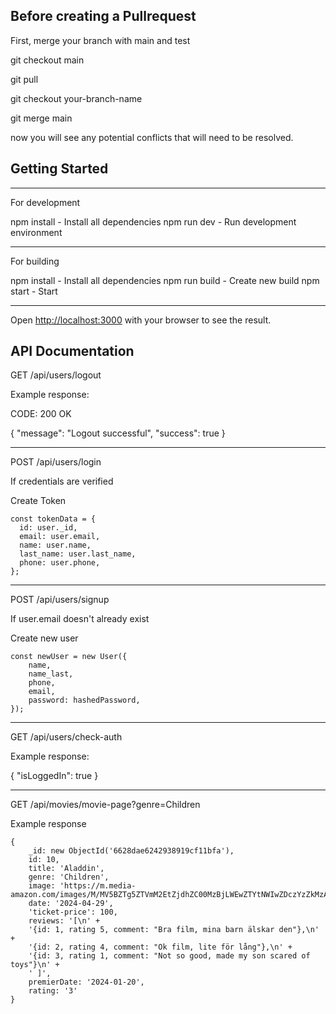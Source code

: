 ## Before creating a Pullrequest

First, merge your branch with main and test

git checkout main

git pull

git checkout your-branch-name

git merge main

now you will see any potential conflicts that will need to be resolved.

## Getting Started

---

For development

npm install - Install all dependencies
npm run dev - Run development environment

---

For building

npm install - Install all dependencies
npm run build - Create new build
npm start - Start

---

Open [http://localhost:3000](http://localhost:3000) with your browser to see the result.

## API Documentation

GET /api/users/logout

Example response:

CODE: 200 OK

{
"message": "Logout successful",
"success": true
}

---

POST /api/users/login

If credentials are verified

Create Token

    const tokenData = {
      id: user._id,
      email: user.email,
      name: user.name,
      last_name: user.last_name,
      phone: user.phone,
    };

---

POST /api/users/signup

If user.email doesn't already exist

Create new user

    const newUser = new User({
        name,
        name_last,
        phone,
        email,
        password: hashedPassword,
    });

---

GET /api/users/check-auth

Example response:

{
"isLoggedIn": true
}

---

GET /api/movies/movie-page?genre=Children

Example response

    {
        _id: new ObjectId('6628dae6242938919cf11bfa'),
        id: 10,
        title: 'Aladdin',
        genre: 'Children',
        image: 'https://m.media-amazon.com/images/M/MV5BZTg5ZTVmM2EtZjdhZC00MzBjLWEwZTYtNWIwZDczYzZkMzA4XkEyXkFqcGdeQXVyMTQxNzMzNDI@._V1_FMjpg_UX1000_.jpg',
        date: '2024-04-29',
        'ticket-price': 100,
        reviews: '[\n' +
        '{id: 1, rating 5, comment: "Bra film, mina barn älskar den"},\n' +
        '{id: 2, rating 4, comment: "Ok film, lite för lång"},\n' +
        '{id: 3, rating 1, comment: "Not so good, made my son scared of toys"}\n' +
        ' ]',
        premierDate: '2024-01-20',
        rating: '3'
    }
